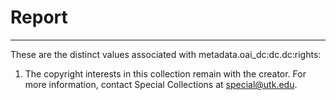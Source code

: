 # Report
---
These are the distinct values associated with metadata.oai_dc:dc.dc:rights:

1. The copyright interests in this collection remain with the creator. For more information, contact Special Collections at special@utk.edu.
